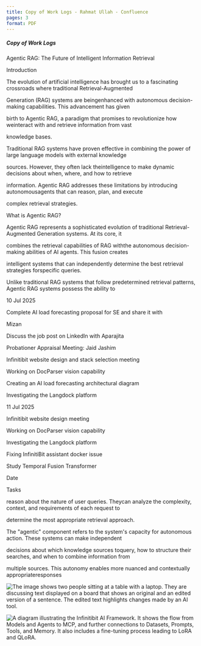 ```yaml
---
title: Copy of Work Logs - Rahmat Ullah - Confluence
pages: 3
format: PDF
---
```


##### Copy of Work Logs

Agentic RAG: The Future of Intelligent Information Retrieval

Introduction

The evolution of artificial intelligence has brought us to a fascinating crossroads where traditional Retrieval-Augmented

Generation (RAG) systems are beingenhanced with autonomous decision-making capabilities. This advancement has given

birth to Agentic RAG, a paradigm that promises to revolutionize how weinteract with and retrieve information from vast

knowledge bases.

Traditional RAG systems have proven effective in combining the power of large language models with external knowledge

sources. However, they often lack theintelligence to make dynamic decisions about when, where, and how to retrieve

information. Agentic RAG addresses these limitations by introducing autonomousagents that can reason, plan, and execute

complex retrieval strategies.

What is Agentic RAG?

Agentic RAG represents a sophisticated evolution of traditional Retrieval-Augmented Generation systems. At its core, it

combines the retrieval capabilities of RAG withthe autonomous decision-making abilities of AI agents. This fusion creates

intelligent systems that can independently determine the best retrieval strategies forspecific queries.

Unlike traditional RAG systems that follow predetermined retrieval patterns, Agentic RAG systems possess the ability to

10 Jul 2025

Complete AI load forecasting proposal for SE and share it with

Mizan

Discuss the job post on LinkedIn with Aparajita

Probationer Appraisal Meeting: Jaid Jashim

Infinitibit website design and stack selection meeting

Working on DocParser vision capability

Creating an AI load forecasting architectural diagram

Investigating the Langdock platform

11 Jul 2025

Infinitibit website design meeting

Working on DocParser vision capability

Investigating the Langdock platform

Fixing InfinitiBit assistant docker issue

Study Temporal Fusion Transformer

Date

Tasks

reason about the nature of user queries. Theycan analyze the complexity, context, and requirements of each request to

determine the most appropriate retrieval approach.

The "agentic" component refers to the system's capacity for autonomous action. These systems can make independent

decisions about which knowledge sources toquery, how to structure their searches, and when to combine information from

multiple sources. This autonomy enables more nuanced and contextually appropriateresponses

![The image shows two people sitting at a table with a laptop. They are discussing text displayed on a board that shows an original and an edited version of a sentence. The edited text highlights changes made by an AI tool.](data:image/png;base64,iVBORw0KGgoAAAANSUhEUgAABAAAAAQACAIAAADwf7zUAAAACX...)

![A diagram illustrating the Infinitibit AI Framework. It shows the flow from Models and Agents to MCP, and further connections to Datasets, Prompts, Tools, and Memory. It also includes a fine-tuning process leading to LoRA and QLoRA.](data:image/png;base64,iVBORw0KGgoAAAANSUhEUgAABAAAAAQACAIAAADwf7zUAAAACX...)